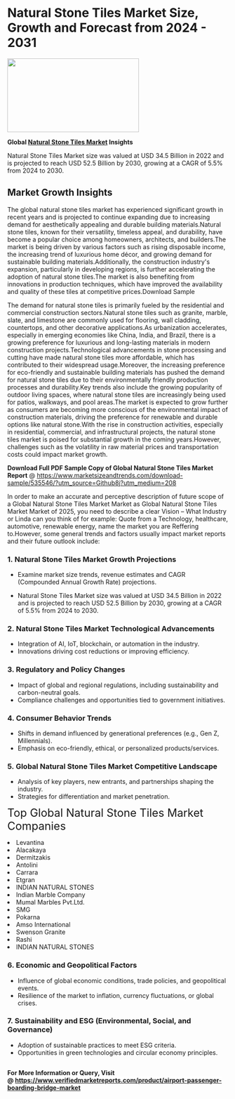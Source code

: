 <H1>Natural Stone Tiles Market Size, Growth and Forecast from 2024 - 2031</H1><img class="aligncenter size-medium wp-image-584254" src="https://thirdeyenews.in/wp-content/uploads/2024/09/Global-Market-Research-300x168.jpeg" alt="" width="300" height="168" /><p><strong>Global&nbsp;<a href="https://www.marketsizeandtrends.com/download-sample/535546/?utm_source=Github8j?utm_medium=208">Natural Stone Tiles Market</a> Insights</strong></p><p>Natural Stone Tiles Market size was valued at USD 34.5 Billion in 2022 and is projected to reach USD 52.5 Billion by 2030, growing at a CAGR of 5.5% from 2024 to 2030.</p><p><h2>Market Growth Insights</h2> <p>The global natural stone tiles market has experienced significant growth in recent years and is projected to continue expanding due to increasing demand for aesthetically appealing and durable building materials.Natural stone tiles, known for their versatility, timeless appeal, and durability, have become a popular choice among homeowners, architects, and builders.The market is being driven by various factors such as rising disposable income, the increasing trend of luxurious home décor, and growing demand for sustainable building materials.Additionally, the construction industry's expansion, particularly in developing regions, is further accelerating the adoption of natural stone tiles.The market is also benefiting from innovations in production techniques, which have improved the availability and quality of these tiles at competitive prices.Download Sample</p> <p>The demand for natural stone tiles is primarily fueled by the residential and commercial construction sectors.Natural stone tiles such as granite, marble, slate, and limestone are commonly used for flooring, wall cladding, countertops, and other decorative applications.As urbanization accelerates, especially in emerging economies like China, India, and Brazil, there is a growing preference for luxurious and long-lasting materials in modern construction projects.Technological advancements in stone processing and cutting have made natural stone tiles more affordable, which has contributed to their widespread usage.Moreover, the increasing preference for eco-friendly and sustainable building materials has pushed the demand for natural stone tiles due to their environmentally friendly production processes and durability.Key trends also include the growing popularity of outdoor living spaces, where natural stone tiles are increasingly being used for patios, walkways, and pool areas.The market is expected to grow further as consumers are becoming more conscious of the environmental impact of construction materials, driving the preference for renewable and durable options like natural stone.With the rise in construction activities, especially in residential, commercial, and infrastructural projects, the natural stone tiles market is poised for substantial growth in the coming years.However, challenges such as the volatility in raw material prices and transportation costs could impact market growth.</p><p><span class=""><strong>Download Full PDF Sample Copy of Global Natural Stone Tiles Market Report</strong> @ <a href="https://www.marketsizeandtrends.com/download-sample/535546/?utm_source=Github8j?utm_medium=208" target="_blank">https://www.marketsizeandtrends.com/download-sample/535546/?utm_source=Github8j?utm_medium=208</a></span></p><p>In order to make an accurate and perceptive description of future scope of a Global&nbsp;Natural Stone Tiles Market Market as Global&nbsp;Natural Stone Tiles Market Market of 2025, you need to describe a clear Vision &ndash; What Industry or Linda can you think of for example: Quote from a Technology, healthcare, automotive, renewable energy, name the market you are Reffering to.However, some general trends and factors usually impact market reports and their future outlook include:</p><h3>1.&nbsp;<strong>Natural Stone Tiles Market Growth Projections</strong></h3><ul><li>Examine market size trends, revenue estimates and CAGR (Compounded Annual Growth Rate) projections.</li><li><p>Natural Stone Tiles Market size was valued at USD 34.5 Billion in 2022 and is projected to reach USD 52.5 Billion by 2030, growing at a CAGR of 5.5% from 2024 to 2030.</p></li></ul><h3>2.&nbsp;<strong>Natural Stone Tiles Market Technological Advancements</strong></h3><ul><li>Integration of AI, IoT, blockchain, or automation in the industry.</li><li>Innovations driving cost reductions or improving efficiency.</li></ul><h3>3.&nbsp;<strong>Regulatory and Policy Changes</strong></h3><ul><li>Impact of global and regional regulations, including sustainability and carbon-neutral goals.</li><li>Compliance challenges and opportunities tied to government initiatives.</li></ul><h3>4.&nbsp;<strong>Consumer Behavior Trends</strong></h3><ul><li>Shifts in demand influenced by generational preferences (e.g., Gen Z, Millennials).</li><li>Emphasis on eco-friendly, ethical, or personalized products/services.</li></ul><h3>5.&nbsp;<strong>Global Natural Stone Tiles Market Competitive Landscape</strong></h3><ul><li>Analysis of key players, new entrants, and partnerships shaping the industry.</li><li>Strategies for differentiation and market penetration.</li></ul><p data-pm-slice="1 1 []"><span style="color: inherit; font-family: inherit; font-size: 25px;">Top Global Natural Stone Tiles Market Companies</span></p><div class="" data-test-id=""><p><li>Levantina</li><li> Alacakaya</li><li> Dermitzakis</li><li> Antolini</li><li> Carrara</li><li> Etgran</li><li> INDIAN NATURAL STONES</li><li> Indian Marble Company</li><li> Mumal Marbles Pvt.Ltd.</li><li> SMG</li><li> Pokarna</li><li> Amso International</li><li> Swenson Granite</li><li> Rashi</li><li> INDIAN NATURAL STONES</li></p></div><h3>6.&nbsp;<strong>Economic and Geopolitical Factors</strong></h3><ul><li>Influence of global economic conditions, trade policies, and geopolitical events.</li><li>Resilience of the market to inflation, currency fluctuations, or global crises.</li></ul><h3>7.&nbsp;<strong>Sustainability and ESG (Environmental, Social, and Governance)</strong></h3><ul><li>Adoption of sustainable practices to meet ESG criteria.</li><li>Opportunities in green technologies and circular economy principles.</li></ul><h2><strong style="font-size: 14px;">For More Information or Query, Visit @&nbsp;</strong><a style="background-color: #ffffff; font-size: 14px;" href="https://www.marketsizeandtrends.com/report/natural-stone-tiles-market/" target="_blank">https://www.verifiedmarketreports.com/product/airport-passenger-boarding-bridge-market</a></h2>
